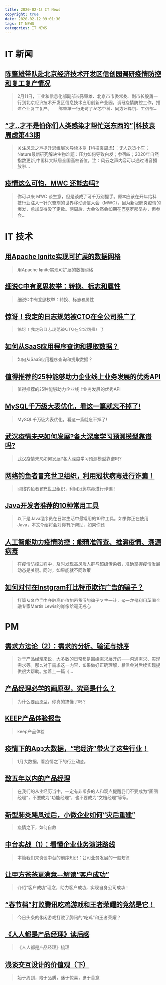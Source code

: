 ```yaml
---
title: 2020-02-12 IT News
copyright: true
date: 2020-02-12 09:01:30
tags: IT NEWS
categories: IT NEWS
---
```

# IT 新闻 
 ## [陈肇雄带队赴北京经济技术开发区信创园调研疫情防控和复工复产情况](http://mp.weixin.qq.com/s?src=11&timestamp=1581467404&ver=2153&signature=1qdInGRBb7Nk*wTxeRqn0as-bXDW5fQU1McQAY6Z760Lx4AH9S*cy9Gx6LIMg9z*uwPert9CbHTPJH41yyCghgHl3F6-Um4KpeBRcSR3jCxt9PgC8mGRkGYLZS9yM5yT&new=1)
 > 2月11日，工业和信息化部副部长陈肇雄、北京市市委常委、副市长殷勇一行到北京经济技术开发区信息技术应用创新产业园，调研疫情防控工作，推进企业复工复产。　　陈肇雄一行走访了龙芯中科、同方计算机、工信部...
 ## [“才..才不是怕你们人类感染才帮忙送东西的”|科技袁周虑第43期](http://mp.weixin.qq.com/s?src=11&timestamp=1581467404&ver=2153&signature=J471Naoq6dzIAxRDEOUVCMjjkifONIi0e9R7tcinpSBdveIe0mjLtYXlRGrUK-EswfrybRTMwZbl0Em20AMrX-J7nU-sv-IcwRVllH9DMa-U2rg62XcMX16ZTKyC1dQ5&new=1)
 > 关注风云之声提升思维层次导读本期【科技袁周虑】：无人送货小车；Nature最新研究解决生物难题：压力如何导致白发；参宿四；2020年自然指数更新,中国科大跃居全国高校首位。注：风云之声内容可以通过语音播放啦...
 ## [疫情这么可怕，MWC 还能去吗?](http://mp.weixin.qq.com/s?src=11&timestamp=1581467404&ver=2153&signature=0gWARkQTJYH2r7QrMSks5kKEheGF9AK0AvL*UPUeU4082baIY5OHqtvkABWJdFwxZ7ozMi-fsPbKPOkQcYdauPI9iB5P6k5alcQYO6r2MQhybt2C1cnNLgLb8ijSX8F1&new=1)
 > 你可以来 MWC 谈生意，但是谈成了可千万别握手。原本应该在开年给科技行业注入一针兴奋剂的世界移动通信大会（MWC），因为新冠肺炎疫情的爆发，愈加显得没了定数。两周后，大会依然会如期在巴塞罗那举办，但参会...
# IT 技术 
 ## [用Apache Ignite实现可扩展的数据网格](http://bigdata.51cto.com/art/202002/610330.htm)
 > 用Apache Ignite实现可扩展的数据网格
 ## [细说C中有意思枚举：转换、标志和属性](http://developer.51cto.com/art/202002/610367.htm)
 > 细说C中有意思枚举：转换、标志和属性
 ## [惊讶！我定的日志规范被CTO在全公司推广了](http://developer.51cto.com/art/202002/610365.htm)
 > 惊讶！我定的日志规范被CTO在全公司推广了
 ## [如何从SaaS应用程序查询和提取数据？](http://cloud.51cto.com/art/202002/610329.htm)
 > 如何从SaaS应用程序查询和提取数据？
 ## [值得推荐的25种能够助力企业线上业务发展的优秀API](http://news.51cto.com/art/202002/610268.htm)
 > 值得推荐的25种能够助力企业线上业务发展的优秀API
 ## [MySQL千万级大表优化，看这一篇就忘不掉了!](http://database.51cto.com/art/202002/610289.htm)
 > MySQL千万级大表优化，看这一篇就忘不掉了!
 ## [武汉疫情未来如何发展?各大深度学习预测模型靠谱吗?](http://news.51cto.com/art/202002/610275.htm)
 > 武汉疫情未来如何发展?各大深度学习预测模型靠谱吗?
 ## [网络钓鱼者冒充世卫组织，利用冠状病毒进行诈骗！](http://netsecurity.51cto.com/art/202002/610305.htm)
 > 网络钓鱼者冒充世卫组织，利用冠状病毒进行诈骗！
 ## [Java开发者推荐的10种常用工具](http://developer.51cto.com/art/202002/610371.htm)
 > 以下是Java程序员在日常生活中最常用的10种工具。如果你正在使用Java，本文介绍将会对你有所帮助，如果你还
 ## [人工智能助力疫情防控：能精准筛查、推演疫情、溯源病毒](http://ai.51cto.com/art/202002/610370.htm)
 > 在疫情防控过程中，及时发现高风险人群与超级传染者，准确掌握疫情发展动态是关键。同时，如果能就不同政策
 ## [如何对付在Instgram打比特币欺诈广告的骗子？](http://blockchain.51cto.com/art/202002/610369.htm)
 > 打算从各位手中夺取高价值加密货币的骗子又生一计，这一次是利用英国金融专家Martin Lewis的肖像给毫无戒心
# PM 
 ## [需求方法论（2）：需求的分析、验证与排序](http://www.woshipm.com/pmd/3375529.html)
 > 对于产品经理来说，大多数的日常都是围绕需求展开的——沟通需求、实现需求等。那么对于需求这一内容，如果做好正确理解，相信会对后续实现提供很大帮助。接着上一篇《...
 ## [产品经理必学的画原型，究竟是什么？](http://www.chanpin100.com/article/110713)
 > 为什么要画原型，你真的搞懂了吗？
 ## [KEEP产品体验报告](http://www.chanpin100.com/article/110712)
 > keep产品体验
 ## [疫情下的App大数据，“宅经济”带火了这些行业！](http://www.chanpin100.com/article/110711)
 > 1月大数据，看疫情之下的行业动态。
 ## [致五年以内的产品经理](http://www.chanpin100.com/article/110710)
 > 在我们的从业经历当中，一定有非常多的人和观点提醒我们不要成为“画图经理”，不要成为“功能经理”，也不要成为“文档经理”等等。
 ## [新型肺炎飓风过后，小微企业如何“灾后重建”](http://www.chanpin100.com/article/110709)
 > 疫情之下，如何自救
 ## [中台实战（1）：看懂企业业务演进路线](http://www.chanpin100.com/article/110708)
 > 本篇我们来谈谈中台的前序知识：公司业务发展的一般规律
 ## [让甲方爸爸更满意--解读“客户成功”](http://www.chanpin100.com/article/110706)
 > 介绍“客户成功“理念，助力客户成功，实现自身公司成功！
 ## [“春节档”打败腾讯吃鸡游戏和王者荣耀的竟然是它！](http://www.chanpin100.com/article/110705)
 > 今日头条的休闲游戏打败了腾讯的“吃鸡”和王者荣耀？
 ## [《人人都是产品经理》读后感](http://www.chanpin100.com/article/110707)
 > 《人人都是产品经理》梳理
 ## [浅谈交互设计的价值观（下）](http://www.chanpin100.com/article/110703)
 > 始于周到，陷于品质，迷于惊喜，忠于善意

    